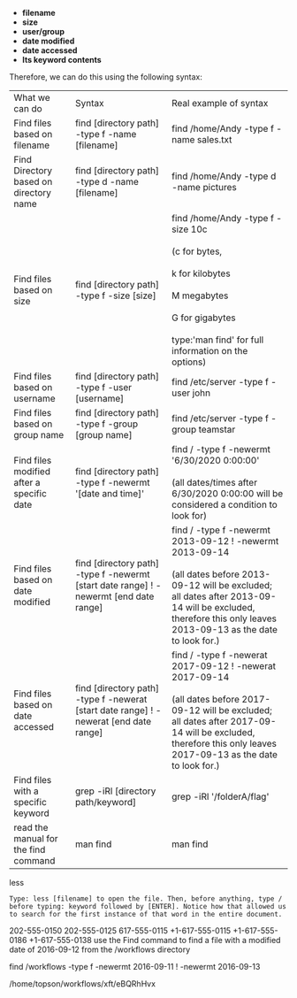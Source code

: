 
- **filename**
- **size**
- **user/group**
- **date modified**
- **date accessed**
- **Its keyword contents**

Therefore, we can do this using the following syntax:

  

|                                           |                                                                                       |                                                                                                                                                                                                                             |
| ----------------------------------------- | ------------------------------------------------------------------------------------- | --------------------------------------------------------------------------------------------------------------------------------------------------------------------------------------------------------------------------- |
| What we can do                            | Syntax                                                                                | Real example of syntax                                                                                                                                                                                                      |
| Find files based on filename              | find [directory path] -type f -name [filename]                                        | find /home/Andy -type f -name sales.txt                                                                                                                                                                                     |
| Find Directory based on directory name    | find [directory path] -type d -name [filename]                                        | find /home/Andy -type d -name pictures                                                                                                                                                                                      |
| Find files based on size                  | find [directory path] -type f -size [size]                                            | find /home/Andy -type f -size 10c<br><br>(c for bytes,<br><br>k for kilobytes<br><br>M megabytes<br><br>G for gigabytes<br><br>type:'man find' for full information on the  options)                                        |
| Find files based on username              | find [directory path] -type f -user [username]                                        | find /etc/server -type f -user john                                                                                                                                                                                         |
| Find files based on group name            | find [directory path] -type f -group [group name]                                     | find /etc/server -type f -group teamstar                                                                                                                                                                                    |
| Find files modified after a specific date | find [directory path] -type f -newermt '[date and time]'                              | find / -type f -newermt '6/30/2020 0:00:00'<br><br>(all dates/times after 6/30/2020 0:00:00 will be considered a condition to look for)                                                                                     |
| Find files based on date modified         | find [directory path] -type f -newermt [start date range] ! -newermt [end date range] | find / -type f -newermt 2013-09-12 ! -newermt 2013-09-14<br><br>(all dates before 2013-09-12 will be excluded; all dates after 2013-09-14 will be excluded, therefore this only leaves 2013-09-13 as the date to look for.) |
| Find files based on date accessed         | find [directory path] -type f -newerat [start date range] ! -newerat [end date range] | find / -type f -newerat 2017-09-12 ! -newerat 2017-09-14<br><br>(all dates before 2017-09-12 will be excluded; all dates after 2017-09-14 will be excluded, therefore this only leaves 2017-09-13 as the date to look for.) |
| Find files with a specific keyword        | grep -iRl [directory path/keyword]                                                    | grep -iRl '/folderA/flag'                                                                                                                                                                                                   |
| read the manual for the find command      | man find                                                                              | man find                                                                                                                                                                                                                    |
less
```
Type: less [filename] to open the file. Then, before anything, type / before typing: keyword followed by [ENTER]. Notice how that allowed us to search for the first instance of that word in the entire document.
```

202-555-0150
202-555-0125
617-555-0115
+1-617-555-0115 
+1-617-555-0186
+1-617-555-0138
use the Find command to find a file with a modified date of 2016-09-12 from the /workflows directory

find /workflows -type f -newermt 2016-09-11 ! -newermt 2016-09-13

/home/topson/workflows/xft/eBQRhHvx

